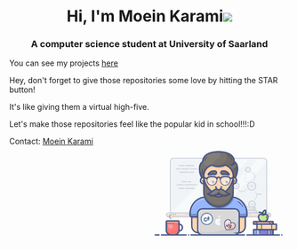 <h1 align="center">Hi, I'm Moein Karami<img width="30px" src="https://raw.githubusercontent.com/iampavangandhi/iampavangandhi/master/gifs/Hi.gif"></h1>
<h3 font-size="20" align="center">A computer science student at University of Saarland</h3>

You can see my projects [here](https://github.com/Moein-Karami/Moein-Karami)

Hey, don't forget to give those repositories some love by hitting the STAR button!

It's like giving them a virtual high-five.

Let's make those repositories feel like the popular kid in school!!!:D

<img align="right" style="width:16rem; height:auto" src="https://raw.githubusercontent.com/Elanza-48/Elanza-48/41a4790484e268102dfdab2b7c59d440d3ffafab/resources/img/geek.gif"/>

Contact: [Moein Karami](https://www.linkedin.com/in/moein-karami-2000/)
